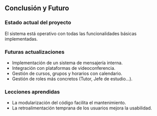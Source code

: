 ## Conclusión y Futuro

### Estado actual del proyecto

El sistema está operativo con todas las funcionalidades básicas implementadas.

### Futuras actualizaciones

- Implementación de un sistema de mensajería interna.
- Integración con plataformas de videoconferencia.
- Gestión de cursos, grupos y horarios con calendario.
- Gestión de roles más concretos (Tutor, Jefe de estudio...).

### Lecciones aprendidas

- La modularización del código facilita el mantenimiento.
- La retroalimentación temprana de los usuarios mejora la usabilidad.
